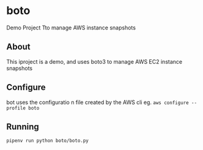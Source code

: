 # boto

Demo Project Tto  manage AWS instance snapshots

## About

This iproject is a demo, and uses boto3 to manage AWS EC2 instance snapshots

## Configure

bot uses the configuratio n file created by the AWS cli eg.
`aws configure --profile boto`

## Running
`pipenv run python boto/boto.py`
